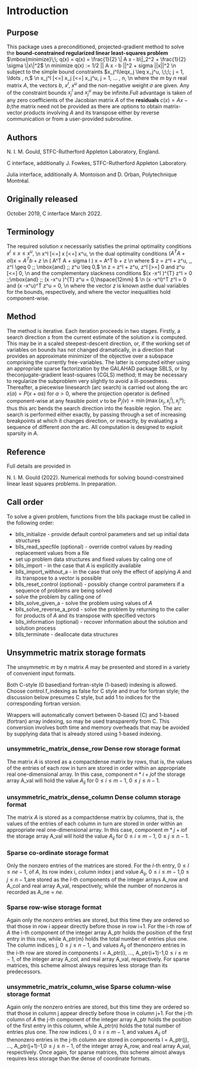 # Introduction

## Purpose

This package uses a preconditioned, projected-gradient method to solve the
 **bound-constrained regularized linear least-squares problem**
$\mbox{minimize}\;\; q(x) = q(x) = \frac{1}{2} \| A x - b\|_2^2 + \frac{1}{2} \sigma \|x\|^2$
\n
minimize q(x) := 1/2 || A x - b ||^2 + sigma ||x||^2
\n
subject to the simple bound constraints
$x_j^l\leqx_j \leq x_j^u, \;\;\; j = 1, \ldots , n,$
\n
 x_j^l \[<=] x_j \[<=] x_j^u, j = 1, ... , n,
\n
where the $m$ by $n$ real matrix $A$, the vectors
$b$, $x^{l}$, $x^{u}$ and the non-negative weight
$\sigma$ are given. Any of the constraint bounds $x_j^l$ and
$x_j^u$ may be infinite.Full advantage is taken of any zero
coefficients of the Jacobian matrix $A$ of the **residuals**
$c(x) = A x - b$;the matrix need not be provided as there are options
to obtain matrix-vector products involving $A$ and its transpose either
by reverse communication or from a user-provided subroutine.

## Authors

N. I. M. Gould, STFC-Rutherford Appleton Laboratory, England.

C interface, additionally J. Fowkes, STFC-Rutherford Appleton Laboratory.

Julia interface, additionally A. Montoison and D. Orban, Polytechnique Montréal.

## Originally released

October 2019, C interface March 2022.

## Terminology

The required solution $x$ necessarily satisfies
the primal optimality conditions
$x^l \leq x \leq x^u,$
\n
 x^l \[<=] x \[<=] x^u,
\n
the dual optimality conditions
$(A^T A + \sigma I ) x = A^T b + z$
\n
 ( A^T A + sigma I ) x = A^T b + z
\n
where
$ z = z^l + z^u, \,\,
 z^l \geq 0 \;\; \mbox{and} \;\; z^u \leq 0,$
\n
 z = z^l + z^u, z^l \[>=] 0 and z^u \[<=] 0,
\n
and the complementary slackness conditions
$(x -x^l )^{T} z^l = 0 \;\;\mbox{and} \;\; (x -x^u )^{T} z^u = 0,\hspace{12mm} $
\n
(x -x^l)^T z^l = 0 and (x -x^u)^T z^u = 0,
\n
where the vector $z$ is known asthe dual variables for the bounds,
respectively, and where the vector inequalities hold component-wise.

## Method

The method is iterative. Each iteration proceeds in two stages.
Firstly, a search direction $s$ from the current estimate of the solution
$x$ is computed. This may be in a scaled steepest-descent direction, or,
if the working set of variables on bounds has not changed dramatically,
in a direction that provides an approximate minimizer of the objective
over a subspace comprising the currently free-variables. The latter is
computed either using an appropriate sparse factorization by the
GALAHAD package SBLS, or by theconjugate-gradient least-squares (CGLS)
method; tt may be necessary to regularize the subproblem very slightly to
avoid a ill-posedness. Thereafter, a piecewise linesearch (arc search) is
carried out along the arc $x(\alpha) = P( x + \alpha s)$ for
$\alpha > 0$, where the projection operator is defined component-wise
at any feasible point $v$ to be
$P_j(v) = \min( \max( x_j, x_j^l), x_j^u);$
thus this arc bends the search direction into the feasible region.
The arc search is performed either exactly, by passing through a set
of increasing breakpoints at which it changes direction, or inexactly,
by evaluating a sequence of different $\alpha$on the arc.
All computation is designed to exploit sparsity in $A$.

## Reference

Full details are provided in

N. I. M. Gould (2022).
Numerical methods for solving bound-constrained linear least squares problems.
In preparation.

## Call order

To solve a given problem, functions from the blls package must be called
in the following order:

- blls\_initialize - provide default control parameters and
set up initial data structures
- blls\_read\_specfile (optional) - override control values
by reading replacement values from a file
- set up problem data structures and fixed values by caling one of
 - blls\_import - in the case that $A$ is explicitly
available
 - blls\_import\_without_a - in the case that only the
effect of applying $A$ and its transpose to a vector is possible
- blls\_reset\_control (optional) - possibly change control
parameters if a sequence of problems are being solved
- solve the problem by calling one of
 - blls\_solve_given_a - solve the problem using values
of $A$
 - blls\_solve\_reverse_a_prod - solve the problem by returning
 to the caller for products of $A$ and its transpose with specified
vectors
- blls\_information (optional) - recover information about
the solution and solution process
- blls\_terminate - deallocate data structures

##  Unsymmetric matrix storage formats

The unsymmetric $m$ by $n$ matrix $A$ may be presented
and stored in a variety of convenient input formats.

Both C-style (0 based)and fortran-style (1-based) indexing is allowed.
Choose control.f_indexing as false for C style and true for
fortran style; the discussion below presumes C style, but add 1 to
indices for the corresponding fortran version.

Wrappers will automatically convert between 0-based (C) and 1-based
(fortran) array indexing, so may be used transparently from C. This
conversion involves both time and memory overheads that may be avoided
by supplying data that is already stored using 1-based indexing.

### unsymmetric\_matrix_dense_row Dense row storage format

The matrix $A$ is stored as a compactdense matrix by rows, that is,
the values of the entries of each row in turn are
stored in order within an appropriate real one-dimensional array.
In this case, component $n \ast i + j$of the storage array A_val
will hold the value $A_{ij}$ for $0 \leq i \leq m-1$,
$0 \leq j \leq n-1$.

### unsymmetric\_matrix_dense_column Dense column storage format

The matrix $A$ is stored as a compactdense matrix by columns, that is,
the values of the entries of each column in turn are
stored in order within an appropriate real one-dimensional array.
In this case, component $m \ast j + i$of the storage array A_val
will hold the value $A_{ij}$ for $0 \leq i \leq m-1$,
$0 \leq j \leq n-1$.

###  Sparse co-ordinate storage format

Only the nonzero entries of the matrices are stored.
For the $l$-th entry, $0 \leq l \leq ne-1$, of $A$,
its row index i, column index j
and value $A_{ij}$,
$0 \leq i \leq m-1$,$0 \leq j \leq n-1$,are stored as
the $l$-th components of the integer arrays A_row and
A_col and real array A_val, respectively, while the number of nonzeros
is recorded as A_ne = $ne$.

###  Sparse row-wise storage format

Again only the nonzero entries are stored, but this time
they are ordered so that those in row i appear directly before those
in row i+1. For the i-th row of $A$ the i-th component of the
integer array A_ptr holds the position of the first entry in this row,
while A_ptr(m) holds the total number of entries plus one.
The column indices j, $0 \leq j \leq n-1$, and values
$A_{ij}$ of thenonzero entries in the i-th row are stored in components
l = A_ptr(i), $\ldots$, A_ptr(i+1)-1,$0 \leq i \leq m-1$,
of the integer array A_col, and real array A_val, respectively.
For sparse matrices, this scheme almost always requires less storage than
its predecessors.

### unsymmetric\_matrix_column_wise Sparse column-wise storage format

Again only the nonzero entries are stored, but this time
they are ordered so that those in column j appear directly before those
in column j+1. For the j-th column of $A$ the j-th component of the
integer array A_ptr holds the position of the first entry in this column,
while A_ptr(n) holds the total number of entries plus one.
The row indices i, $0 \leq i \leq m-1$, and values $A_{ij}$
of thenonzero entries in the j-th column are stored in components
l = A_ptr(j), $\ldots$, A_ptr(j+1)-1,$0 \leq j \leq n-1$,
of the integer array A_row, and real array A_val, respectively.
Once again, for sparse matrices, this scheme almost always requires less
storage than the dense of coordinate formats.


